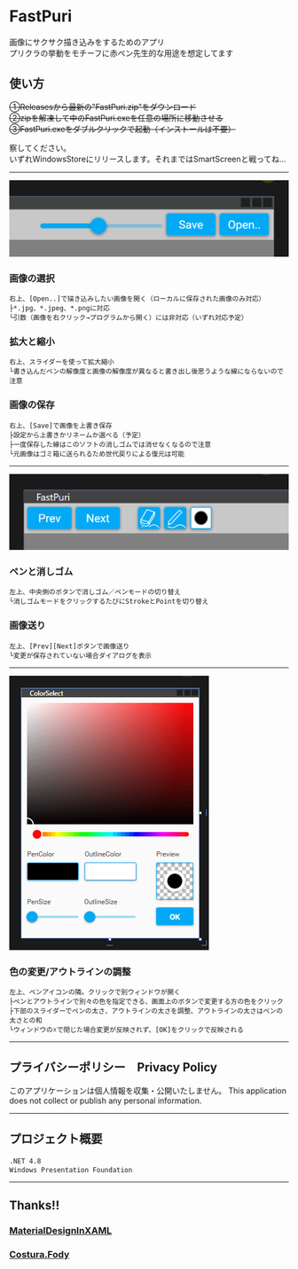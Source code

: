 # FastPuri

画像にサクサク描き込みをするためのアプリ  
プリクラの挙動をモチーフに赤ペン先生的な用途を想定してます  


## 使い方

~~①Releasesから最新の"FastPuri.zip"をダウンロード~~  
~~②zipを解凍して中のFastPuri.exeを任意の場所に移動させる~~  
~~③FastPuri.exeをダブルクリックで起動（インストールは不要）~~  
  
察してください。  
いずれWindowsStoreにリリースします。それまではSmartScreenと戦ってね…  
  
  ---------------------
  
![RightUp](Resource/rightup.png)

### 画像の選択
```
右上、[Open..]で描き込みしたい画像を開く（ローカルに保存された画像のみ対応）
├*.jpg、*.jpeg、*.pngに対応
└引数（画像を右クリック→プログラムから開く）には非対応（いずれ対応予定）
```

### 拡大と縮小
```
右上、スライダーを使って拡大縮小
└書き込んだペンの解像度と画像の解像度が異なると書き出し後思うような線にならないので注意
```

### 画像の保存
```
右上、[Save]で画像を上書き保存
├設定から上書きかリネームか選べる（予定）
├一度保存した線はこのソフトの消しゴムでは消せなくなるので注意
└元画像はゴミ箱に送られるため世代戻りによる復元は可能
```
  
  ---------------------
  
![LeftUp](Resource/leftup.png)

### ペンと消しゴム
```
左上、中央側のボタンで消しゴム／ペンモードの切り替え
└消しゴムモードをクリックするたびにStrokeとPointを切り替え
```

### 画像送り
```
左上、[Prev][Next]ボタンで画像送り
└変更が保存されていない場合ダイアログを表示
```
  
  ---------------------
  

![ColorPicker](Resource/colorpicker.png)

### 色の変更/アウトラインの調整
```
左上、ペンアイコンの隣。クリックで別ウィンドウが開く
├ペンとアウトラインで別々の色を指定できる、画面上のボタンで変更する方の色をクリック
├下部のスライダーでペンの太さ、アウトラインの太さを調整、アウトラインの太さはペンの太さとの和
└ウィンドウの☓で閉じた場合変更が反映されず、[OK]をクリックで反映される
```

  ---------------------
  
  ## プライバシーポリシー　Privacy Policy
  このアプリケーションは個人情報を収集・公開いたしません。
  This application does not collect or publish any personal information.
  
  ---------------------
  
## プロジェクト概要
```
.NET 4.8
Windows Presentation Foundation
```
    
  ---------------------
  
## Thanks!!

### [MaterialDesignInXAML](https://github.com/MaterialDesignInXAML/MaterialDesignInXamlToolkit)
### [Costura.Fody](https://github.com/Fody/Costura)
